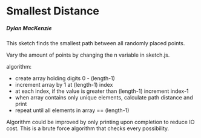 # Smallest Distance
##### Dylan MacKenzie

This sketch finds the smallest path between all randomly placed points.

Vary the amount of points by changing the n variable in sketch.js.

algorithm:
  -  create array holding digits 0 - (length-1)
  -  increment array by 1 at (length-1) index
  -  at each index, if the value is greater than (length-1) increment index-1
  -  when array contains only unique elements, calculate path distance and print
  -  repeat until all elements in array == (length-1)

Algorithm could be improved by only printing upon completion to reduce IO cost.
This is a brute force algorithm that checks every possibility.
